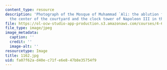 ```yaml
---
content_type: resource
description: 'Photograph of the Mosque of Muhammad `Ali: the ablution fountain in
  the center of the courtyard and the clock tower of Napoleon III in the background.'
file: https://ol-ocw-studio-app-production.s3.amazonaws.com/courses/4-615-the-architecture-of-cairo-spring-2002/fa07f62ad40ec71fe6e847b8e35754f9_1162.jpg
file_type: image/jpeg
image_metadata:
  caption: ''
  credit: ''
  image-alt: ''
resourcetype: Image
title: 1162.jpg
uid: fa07f62a-d40e-c71f-e6e8-47b8e35754f9
---
```


